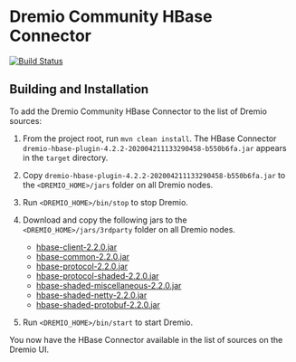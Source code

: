 # Dremio Community HBase Connector

[![Build Status](https://travis-ci.org/dremio-hub/dremio-hbase-connector.svg?branch=master)](https://travis-ci.org/dremio-hub/dremio-hbase-connector)

## Building and Installation

To add the Dremio Community HBase Connector to the list of Dremio sources:

1. From the project root, run `mvn clean install`. 
   The HBase Connector `dremio-hbase-plugin-4.2.2-202004211133290458-b550b6fa.jar` appears in the `target` directory.

1. Copy `dremio-hbase-plugin-4.2.2-202004211133290458-b550b6fa.jar` to the `<DREMIO_HOME>/jars` folder on all Dremio
 nodes.

1. Run `<DREMIO_HOME>/bin/stop` to stop Dremio.

1. Download and copy the following jars to the `<DREMIO_HOME>/jars/3rdparty` folder on all Dremio nodes.
    * [hbase-client-2.2.0.jar](https://repo1.maven.org/maven2/org/apache/hbase/hbase-client/2.2.0/hbase-client-2.2.0.jar)
    * [hbase-common-2.2.0.jar](https://repo1.maven.org/maven2/org/apache/hbase/hbase-common/2.2.0/hbase-common-2.2.0.jar)
    * [hbase-protocol-2.2.0.jar](https://repo1.maven.org/maven2/org/apache/hbase/hbase-protocol/2.2.0/hbase-protocol-2.2.0.jar)
    * [hbase-protocol-shaded-2.2.0.jar](https://repo1.maven.org/maven2/org/apache/hbase/hbase-protocol-shaded/2.2.0/hbase-protocol-shaded-2.2.0.jar)
    * [hbase-shaded-miscellaneous-2.2.0.jar](https://repo1.maven.org/maven2/org/apache/hbase/thirdparty/hbase-shaded-miscellaneous/2.2.0/hbase-shaded-miscellaneous-2.2.0.jar)
    * [hbase-shaded-netty-2.2.0.jar](https://repo1.maven.org/maven2/org/apache/hbase/thirdparty/hbase-shaded-netty/2.2.0/hbase-shaded-netty-2.2.0.jar)
    * [hbase-shaded-protobuf-2.2.0.jar](https://repo1.maven.org/maven2/org/apache/hbase/thirdparty/hbase-shaded-protobuf/2.2.0/hbase-shaded-protobuf-2.2.0.jar)

1. Run `<DREMIO_HOME>/bin/start` to start Dremio.

You now have the HBase Connector available in the list of sources on the Dremio UI.
